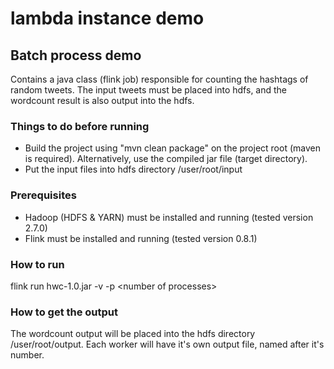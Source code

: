 # lambda instance demo

## Batch process demo

Contains a java class (flink job) responsible for counting the hashtags of random tweets. The input tweets must be placed into hdfs, and the wordcount result is also output into the hdfs. 

### Things to do before running

- Build the project using "mvn clean package" on the project root (maven is required). Alternatively, use the compiled jar file (target directory).
- Put the input files into hdfs directory /user/root/input

### Prerequisites

- Hadoop (HDFS & YARN) must be installed and running (tested version 2.7.0)
- Flink must be installed and running (tested version 0.8.1)

### How to run

flink run hwc-1.0.jar -v -p &lt;number of processes&gt;

### How to get the output

The wordcount output will be placed into the hdfs directory /user/root/output. Each worker will have it's own output file, named after it's number.
